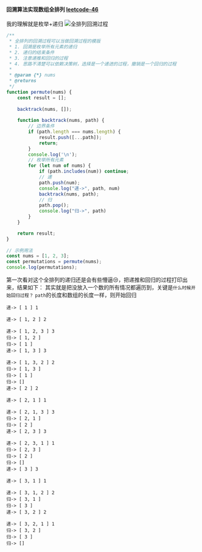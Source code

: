 #### 回溯算法实现数组全排列 [leetcode-46](https://leetcode.cn/problems/permutations/)
我的理解就是枚举+递归
![全排列回溯过程](https://qcdn.itcharge.cn/images/20220425102048.png)
```js
/**
 * 全排列的回溯过程可以当做回溯过程的模版
 * 1. 回溯是枚举所有元素的递归
 * 2. 递归的结束条件
 * 3. 注意递推和回归的过程
 * 4. 思路不清楚可以依赖决策树，选择是一个递进的过程，撤销是一个回归的过程
 * 
 * @param {*} nums 
 * @returns 
 */
function permute(nums) {
    const result = [];
  
    backtrack(nums, []);
    
    function backtrack(nums, path) {
        // 边界条件
        if (path.length === nums.length) {
            result.push([...path]);
            return;
        }
        console.log('\n');
        // 枚举所有元素
        for (let num of nums) {
            if (path.includes(num)) continue;
            // 递
            path.push(num);
            console.log("递->", path, num)
            backtrack(nums, path);
            // 归
            path.pop();
            console.log("归->", path)
        }
    }

    return result;
}
  
// 示例用法
const nums = [1, 2, 3];
const permutations = permute(nums);
console.log(permutations);
```

第一次看对这个全排列的递归还是会有些懵逼😒，把递推和回归的过程打印出来，结果如下：
其实就是把没放入一个数的所有情况都遍历到，关键是`什么时候开始回归过程？`
`path`的长度和数组的长度一样，则开始回归
```
递-> [ 1 ] 1

递-> [ 1, 2 ] 2

递-> [ 1, 2, 3 ] 3
归-> [ 1, 2 ]
归-> [ 1 ]
递-> [ 1, 3 ] 3

递-> [ 1, 3, 2 ] 2
归-> [ 1, 3 ]
归-> [ 1 ]
归-> []
递-> [ 2 ] 2

递-> [ 2, 1 ] 1

递-> [ 2, 1, 3 ] 3
归-> [ 2, 1 ]
归-> [ 2 ]
递-> [ 2, 3 ] 3

递-> [ 2, 3, 1 ] 1
归-> [ 2, 3 ]
归-> [ 2 ]
归-> []
递-> [ 3 ] 3

递-> [ 3, 1 ] 1

递-> [ 3, 1, 2 ] 2
归-> [ 3, 1 ]
归-> [ 3 ]
递-> [ 3, 2 ] 2

递-> [ 3, 2, 1 ] 1
归-> [ 3, 2 ]
归-> [ 3 ]
归-> []
```